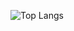 <!-- <p><img align="left" src="https://github.readme-stats.vercel.app/api/top-langs?username=auspicious14&show_icons=true&locale=en&layout=compact" alt="auspicious14"/></p> -->
![Top Langs](https://github-readme-stats.vercel.app/api/top-langs/?username=auspicious14&theme=tokyonight)
